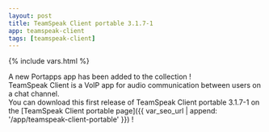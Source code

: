 ```yaml
---
layout: post
title: TeamSpeak Client portable 3.1.7-1
app: teamspeak-client
tags: [teamspeak-client]
---
```

{% include vars.html %}

A new Portapps app has been added to the collection !<br />
TeamSpeak Client is a VoIP app for audio communication between users on a chat channel.<br />
You can download this first release of TeamSpeak Client portable 3.1.7-1 on the [TeamSpeak Client portable page]({{ var_seo_url | append: '/app/teamspeak-client-portable' }}) !